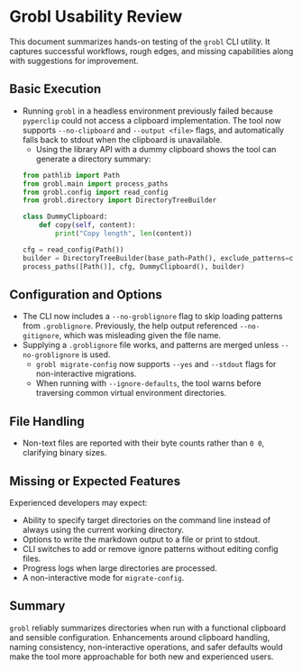 # Grobl Usability Review

This document summarizes hands-on testing of the `grobl` CLI utility. It captures successful
workflows, rough edges, and missing capabilities along with suggestions for improvement.

## Basic Execution

- Running `grobl` in a headless environment previously failed because `pyperclip` could not access a
  clipboard implementation. The tool now supports `--no-clipboard` and `--output <file>` flags, and
  automatically falls back to stdout when the clipboard is unavailable.
  - Using the library API with a dummy clipboard shows the tool can generate a directory summary:
  ```python
  from pathlib import Path
  from grobl.main import process_paths
  from grobl.config import read_config
  from grobl.directory import DirectoryTreeBuilder

  class DummyClipboard:
      def copy(self, content):
          print("Copy length", len(content))

  cfg = read_config(Path())
  builder = DirectoryTreeBuilder(base_path=Path(), exclude_patterns=cfg.get("exclude_tree", []))
  process_paths([Path()], cfg, DummyClipboard(), builder)
  ```

## Configuration and Options

- The CLI now includes a `--no-groblignore` flag to skip loading patterns from `.groblignore`.
  Previously, the help output referenced `--no-gitignore`, which was misleading given the file
  name.
- Supplying a `.groblignore` file works, and patterns are merged unless `--no-groblignore` is used.
  - `grobl migrate-config` now supports `--yes` and `--stdout` flags for non-interactive migrations.
  - When running with `--ignore-defaults`, the tool warns before traversing common virtual environment
    directories.

## File Handling

  - Non-text files are reported with their byte counts rather than `0 0`, clarifying binary sizes.

## Missing or Expected Features

Experienced developers may expect:

  - Ability to specify target directories on the command line instead of always using the current
    working directory.
  - Options to write the markdown output to a file or print to stdout.
  - CLI switches to add or remove ignore patterns without editing config files.
  - Progress logs when large directories are processed.
  - A non-interactive mode for `migrate-config`.

## Summary

`grobl` reliably summarizes directories when run with a functional clipboard and sensible
configuration. Enhancements around clipboard handling, naming consistency, non-interactive
operations, and safer defaults would make the tool more approachable for both new and experienced
users.
